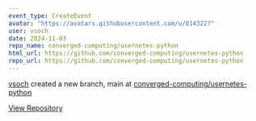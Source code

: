 ```yaml
---
event_type: CreateEvent
avatar: "https://avatars.githubusercontent.com/u/814322?"
user: vsoch
date: 2024-11-03
repo_name: converged-computing/usernetes-python
html_url: https://github.com/converged-computing/usernetes-python
repo_url: https://github.com/converged-computing/usernetes-python
---
```


<a href='https://github.com/vsoch' target='_blank'>vsoch</a> created a new branch, main at <a href='https://github.com/converged-computing/usernetes-python' target='_blank'>converged-computing/usernetes-python</a>

<a href='https://github.com/converged-computing/usernetes-python' target='_blank'>View Repository</a>